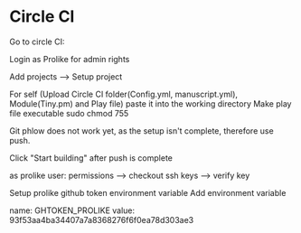 # Circle CI

Go to circle CI:

Login as Prolike for admin rights

Add projects --> Setup project

For self (Upload Circle CI folder(Config.yml, manuscript.yml), Module(Tiny.pm) and Play file)
paste it into the working directory
Make play file executable sudo chmod 755 

Git phlow does not work yet, as the setup isn't complete, therefore use push.

Click "Start building" after push is complete

as prolike user: permissions --> checkout ssh keys --> verify key

Setup prolike github token environment variable
Add environment variable

name: GHTOKEN_PROLIKE
value: 93f53aa4ba34407a7a8368276f6f0ea78d303ae3

